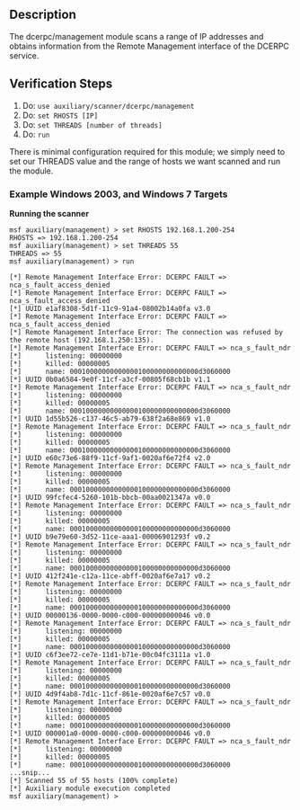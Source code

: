 ## Description

The dcerpc/management module scans a range of IP addresses and obtains information from the Remote Management interface of the DCERPC service.

## Verification Steps

1. Do: ```use auxiliary/scanner/dcerpc/management```
2. Do: ```set RHOSTS [IP]```
3. Do: ```set THREADS [number of threads]```
4. Do: ```run```

There is minimal configuration required for this module; we simply need to set our THREADS value and the range of hosts we want scanned and run the module.

### Example Windows 2003, and Windows 7 Targets

**Running the scanner**
```
msf auxiliary(management) > set RHOSTS 192.168.1.200-254
RHOSTS => 192.168.1.200-254
msf auxiliary(management) > set THREADS 55
THREADS => 55
msf auxiliary(management) > run

[*] Remote Management Interface Error: DCERPC FAULT => nca_s_fault_access_denied
[*] Remote Management Interface Error: DCERPC FAULT => nca_s_fault_access_denied
[*] UUID e1af8308-5d1f-11c9-91a4-08002b14a0fa v3.0
[*] Remote Management Interface Error: DCERPC FAULT => nca_s_fault_access_denied
[*] Remote Management Interface Error: The connection was refused by the remote host (192.168.1.250:135).
[*] Remote Management Interface Error: DCERPC FAULT => nca_s_fault_ndr
[*] 	 listening: 00000000
[*] 	 killed: 00000005
[*] 	 name: 00010000000000000100000000000000d3060000
[*] UUID 0b0a6584-9e0f-11cf-a3cf-00805f68cb1b v1.1
[*] Remote Management Interface Error: DCERPC FAULT => nca_s_fault_ndr
[*] 	 listening: 00000000
[*] 	 killed: 00000005
[*] 	 name: 00010000000000000100000000000000d3060000
[*] UUID 1d55b526-c137-46c5-ab79-638f2a68e869 v1.0
[*] Remote Management Interface Error: DCERPC FAULT => nca_s_fault_ndr
[*] 	 listening: 00000000
[*] 	 killed: 00000005
[*] 	 name: 00010000000000000100000000000000d3060000
[*] UUID e60c73e6-88f9-11cf-9af1-0020af6e72f4 v2.0
[*] Remote Management Interface Error: DCERPC FAULT => nca_s_fault_ndr
[*] 	 listening: 00000000
[*] 	 killed: 00000005
[*] 	 name: 00010000000000000100000000000000d3060000
[*] UUID 99fcfec4-5260-101b-bbcb-00aa0021347a v0.0
[*] Remote Management Interface Error: DCERPC FAULT => nca_s_fault_ndr
[*] 	 listening: 00000000
[*] 	 killed: 00000005
[*] 	 name: 00010000000000000100000000000000d3060000
[*] UUID b9e79e60-3d52-11ce-aaa1-00006901293f v0.2
[*] Remote Management Interface Error: DCERPC FAULT => nca_s_fault_ndr
[*] 	 listening: 00000000
[*] 	 killed: 00000005
[*] 	 name: 00010000000000000100000000000000d3060000
[*] UUID 412f241e-c12a-11ce-abff-0020af6e7a17 v0.2
[*] Remote Management Interface Error: DCERPC FAULT => nca_s_fault_ndr
[*] 	 listening: 00000000
[*] 	 killed: 00000005
[*] 	 name: 00010000000000000100000000000000d3060000
[*] UUID 00000136-0000-0000-c000-000000000046 v0.0
[*] Remote Management Interface Error: DCERPC FAULT => nca_s_fault_ndr
[*] 	 listening: 00000000
[*] 	 killed: 00000005
[*] 	 name: 00010000000000000100000000000000d3060000
[*] UUID c6f3ee72-ce7e-11d1-b71e-00c04fc3111a v1.0
[*] Remote Management Interface Error: DCERPC FAULT => nca_s_fault_ndr
[*] 	 listening: 00000000
[*] 	 killed: 00000005
[*] 	 name: 00010000000000000100000000000000d3060000
[*] UUID 4d9f4ab8-7d1c-11cf-861e-0020af6e7c57 v0.0
[*] Remote Management Interface Error: DCERPC FAULT => nca_s_fault_ndr
[*] 	 listening: 00000000
[*] 	 killed: 00000005
[*] 	 name: 00010000000000000100000000000000d3060000
[*] UUID 000001a0-0000-0000-c000-000000000046 v0.0
[*] Remote Management Interface Error: DCERPC FAULT => nca_s_fault_ndr
[*] 	 listening: 00000000
[*] 	 killed: 00000005
[*] 	 name: 00010000000000000100000000000000d3060000
...snip...
[*] Scanned 55 of 55 hosts (100% complete)
[*] Auxiliary module execution completed
msf auxiliary(management) >
```